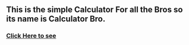 ## This is the simple Calculator For all the Bros so its name is Calculator Bro.
### [Click Here to see](https://calculator-bro.vercel.app/) 
